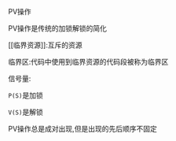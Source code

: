PV操作

PV操作是传统的加锁解锁的简化

[[临界资源]]:互斥的资源

临界区:代码中使用到临界资源的代码段被称为临界区

信号量:

`P(S)`是加锁

`V(S)`是解锁

PV操作总是成对出现,但是出现的先后顺序不固定